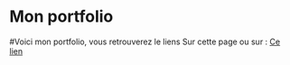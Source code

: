 # Mon portfolio

#Voici mon portfolio, vous retrouverez le liens 
Sur cette page ou sur :
<a href="https://portfolio-vue-two.vercel.app/#/">Ce lien </a>
